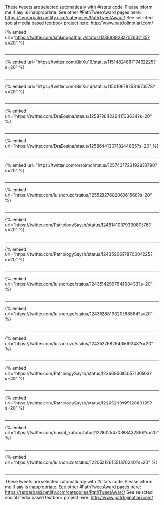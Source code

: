 

These tweets are selected automatically with #rstats code. Please inform me if any is inappropriate.
See other #PathTweetAward pages here: https://serdarbalci.netlify.com/categories/PathTweetAward/ 
See selected social media based textbook project here: http://www.patolojinotlari.com/

{% embed url="https://twitter.com/smlungpathguy/status/1238839282707632135?s=20" %}<br>
<br>
<hr>
{% embed url="https://twitter.com/BinXu16/status/1151482488717492225?s=20" %}<br>
<br>
<hr>
{% embed url="https://twitter.com/BinXu16/status/1150106787581976578?s=20" %}<br>
<br>
<hr>
{% embed url="https://twitter.com/DraEosina/status/1258796422641733634?s=20" %}<br>
<br>
<hr>
{% embed url="https://twitter.com/DraEosina/status/1258644130718244865?s=20" %}<br>
<br>
<hr>
{% embed url="https://twitter.com/oreoimc/status/1257437723192950790?s=20" %}<br>
<br>
<hr>
{% embed url="https://twitter.com/luishcruzc/status/1255282768206061568?s=20" %}<br>
<br>
<hr>
{% embed url="https://twitter.com/PathologySayah/status/1248141037933080576?s=20" %}<br>
<br>
<hr>
{% embed url="https://twitter.com/PathologySayah/status/1243590657870004225?s=20" %}<br>
<br>
<hr>
{% embed url="https://twitter.com/luishcruzc/status/1243514299764498433?s=20" %}<br>
<br>
<hr>
{% embed url="https://twitter.com/luishcruzc/status/1243528819320868864?s=20" %}<br>
<br>
<hr>
{% embed url="https://twitter.com/luishcruzc/status/1243527682643509248?s=20" %}<br>
<br>
<hr>
{% embed url="https://twitter.com/PathologySayah/status/1236695685057130503?s=20" %}<br>
<br>
<hr>
{% embed url="https://twitter.com/PathologySayah/status/1229524399512080385?s=20" %}<br>
<br>
<hr>
{% embed url="https://twitter.com/nusrat_xahra/status/1229325470388432896?s=20" %}<br>
<br>
<hr>
{% embed url="https://twitter.com/luishcruzc/status/1220521261551370240?s=20" %}<br>
<br>
<hr>


These tweets are selected automatically with #rstats code. Please inform me if any is inappropriate.
See other #PathTweetAward pages here: https://serdarbalci.netlify.com/categories/PathTweetAward/ 
See selected social media based textbook project here: http://www.patolojinotlari.com/
